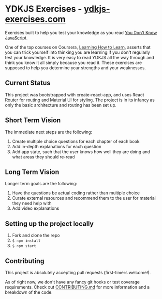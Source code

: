 # YDKJS Exercises - [ydkjs-exercises.com](https://ydkjs-exercises.com)

Exercises built to help you test your knowledge as you read [You Don't Know JavaScript](https://github.com/getify/You-Dont-Know-JS).

One of the top courses on Coursera, [Learning How to Learn](https://www.coursera.org/learn/learning-how-to-learn), asserts that you can trick yourself into thinking you are learning if you don't regularly test your knowledge. It is very easy to read YDKJS all the way through and think you know it all simply because you read it. These exercises are supposed to help you determine your strengths and your weaknesses.

## Current Status

This project was bootstrapped with create-react-app, and uses React Router for routing and Material UI for styling. The project is in its infancy as only the basic architecture and routing has been set up.

## Short Term Vision

The immediate next steps are the following:

1. Create multiple choice questions for each chapter of each book
2. Add in-depth explanations for each question
3. Add app state, such that the user knows how well they are doing and what areas they should re-read

## Long Term Vision

Longer term goals are the following:

1. Have the questions be actual coding rather than multiple choice
2. Curate external resources and recommend them to the user for material they need help with
3. Add video explanations

## Setting up the project locally

1. Fork and clone the repo
2. `$ npm install`
3. `$ npm start`

## Contributing

This project is absolutely accepting pull requests (first-timers welcome!).

As of right now, we don't have any fancy git hooks or test coverage requirements. Check out [CONTRIBUTING.md](CONTRIBUTING.md) for more information and a breakdown of the code.
